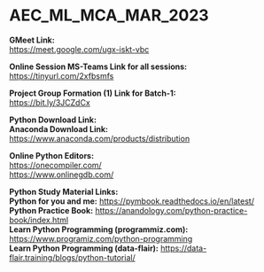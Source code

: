 # AEC_ML_MCA_MAR_2023

**GMeet Link:**<br>
https://meet.google.com/ugx-iskt-vbc

**Online Session MS-Teams Link for all sessions:**<br>
https://tinyurl.com/2xfbsmfs

**Project Group Formation (1) Link for Batch-1:**<br>
https://bit.ly/3JCZdCx

**Python Download Link:**<br>
**Anaconda Download Link:**<br>
https://www.anaconda.com/products/distribution

**Online Python Editors:**<br>
https://onecompiler.com/<br>
https://www.onlinegdb.com/

**Python Study Material Links:**<br>
**Python for you and me:** https://pymbook.readthedocs.io/en/latest/<br>
**Python Practice Book:** https://anandology.com/python-practice-book/index.html<br>
**Learn Python Programming (programmiz.com):** https://www.programiz.com/python-programming<br>
**Learn Python Programming (data-flair):** https://data-flair.training/blogs/python-tutorial/


